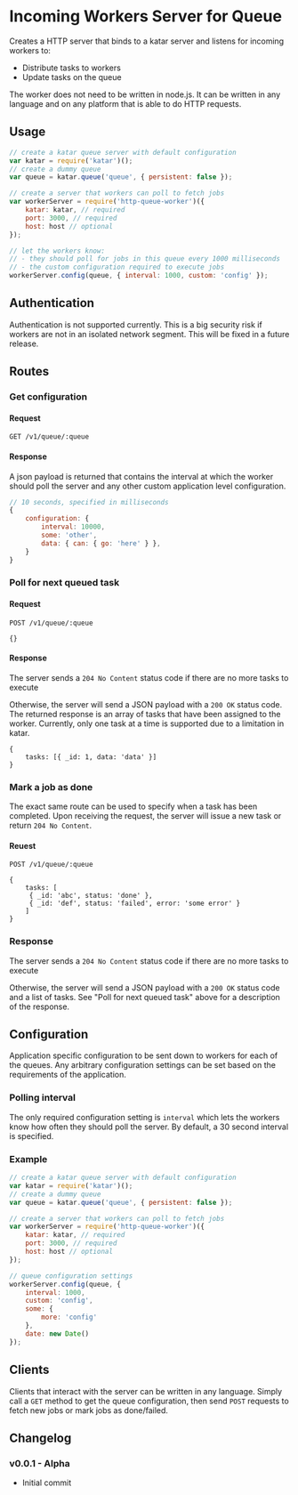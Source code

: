 Incoming Workers Server for Queue
=================================

Creates a HTTP server that binds to a katar server and listens for incoming workers to:
- Distribute tasks to workers
- Update tasks on the queue

The worker does not need to be written in node.js. It can be written in any language and on any platform that is able to do HTTP requests.



Usage
-----

```js
// create a katar queue server with default configuration
var katar = require('katar')();
// create a dummy queue
var queue = katar.queue('queue', { persistent: false });

// create a server that workers can poll to fetch jobs
var workerServer = require('http-queue-worker')({
	katar: katar, // required
	port: 3000, // required
	host: host // optional
});

// let the workers know:
// - they should poll for jobs in this queue every 1000 milliseconds
// - the custom configuration required to execute jobs
workerServer.config(queue, { interval: 1000, custom: 'config' });
```



Authentication
--------------

Authentication is not supported currently. This is a big security risk if workers are not in an isolated network segment. This will be fixed in a future release.



Routes
------

### Get configuration ###

#### Request

```
GET /v1/queue/:queue
```

#### Response

A json payload is returned that contains the interval at which the worker should poll the server and any other custom application level configuration.

```js
// 10 seconds, specified in milliseconds
{
	configuration: {
		interval: 10000,
		some: 'other',
		data: { can: { go: 'here' } },
	}
}
```


### Poll for next queued task

#### Request

```
POST /v1/queue/:queue

{}
```

#### Response

The server sends a `204 No Content` status code if there are no more tasks to execute

Otherwise, the server will send a JSON payload with a `200 OK` status code. The returned response is an array of tasks that have been assigned to the worker. Currently, only one task at a time is supported due to a limitation in katar.

```
{
	tasks: [{ _id: 1, data: 'data' }]
}
```


### Mark a job as done

The exact same route can be used to specify when a task has been completed. Upon receiving the request, the server will issue a new task or return `204 No Content`.

#### Reuest

```
POST /v1/queue/:queue

{
	tasks: [
	 { _id: 'abc', status: 'done' },
	 { _id: 'def', status: 'failed', error: 'some error' }
	]
}
```

### Response

The server sends a `204 No Content` status code if there are no more tasks to execute

Otherwise, the server will send a JSON payload with a `200 OK` status code and a list of tasks. See "Poll for next queued task" above for a description of the response.


Configuration
-------------

Application specific configuration to be sent down to workers for each of the queues. Any arbitrary configuration settings can be set based on the requirements of the application.

### Polling interval

The only required configuration setting is `interval` which lets the workers know how often they should poll the server. By default, a 30 second interval is specified.

### Example

```js
// create a katar queue server with default configuration
var katar = require('katar')();
// create a dummy queue
var queue = katar.queue('queue', { persistent: false });

// create a server that workers can poll to fetch jobs
var workerServer = require('http-queue-worker')({
	katar: katar, // required
	port: 3000, // required
	host: host // optional
});

// queue configuration settings
workerServer.config(queue, {
	interval: 1000,
	custom: 'config',
	some: {
		more: 'config'
	},
	date: new Date()
});
```


Clients
-------

Clients that interact with the server can be written in any language. Simply call a `GET` method to get the queue configuration, then send `POST` requests to fetch new jobs or mark jobs as done/failed.



Changelog
---------

### v0.0.1 - Alpha
- Initial commit